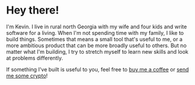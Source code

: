 # Hey there!

I'm Kevin. I live in rural north Georgia with my wife and four kids
and write software for a living. When I'm not spending time with my family, I
like to build things. Sometimes that means a small tool that's useful to me, or
a more ambitious product that can be more broadly useful to others. But no
matter what I'm building, I try to stretch myself to learn new skills and look
at problems differently.

If something I've built is useful to you, feel free to
[buy me a coffee](https://ko-fi.com/ksmithbaylor) or [send me some
crypto](https://commerce.coinbase.com/checkout/1b1ddff5-7176-414c-b4e0-a9b6832ac9b0)!
